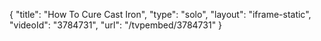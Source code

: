 {
    "title": "How To Cure Cast Iron",
    "type": "solo",
    "layout": "iframe-static",
    "videoId": "3784731",
    "url": "\/tvpembed\/3784731"
}